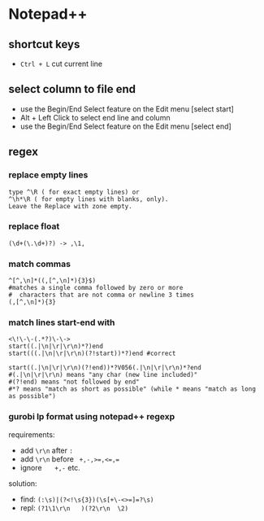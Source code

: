 # Notepad++

## shortcut keys
- `Ctrl + L` cut current line
  
## select column to file end
- use the Begin/End Select feature on the Edit menu [select start]
- Alt + Left Click to select end line and column
- use the Begin/End Select feature on the Edit menu [select end]

## regex
### replace empty lines
```
type ^\R ( for exact empty lines) or
^\h*\R ( for empty lines with blanks, only).
Leave the Replace with zone empty.
```

### replace float
```
(\d+(\.\d+)?) -> ,\1,
```

### match commas
```
^[^,\n]*((,[^,\n]*){3}$)
#matches a single comma followed by zero or more
#  characters that are not comma or newline 3 times
(,[^,\n]*){3}
```

### match lines start-end with
```
<\!\-\-(.*?)\-\->
start((.|\n|\r|\r\n)*?)end
start(((.|\n|\r|\r\n)(?!start))*?)end #correct

start((.|\n|\r|\r\n)(?!end))*?V056(.|\n|\r|\r\n)*?end
#(.|\n|\r|\r\n) means "any char (new line included)"
#(?!end) means "not followed by end"
#*? means "match as short as possible" (while * means "match as long as possible")
```

### gurobi lp format using notepad++ regexp
requirements:
- add `\r\n` after `: `
- add `\r\n` before ` +,-,>=,<=,=`
- ignore `   +,-` etc.

solution:
- find: `(:\s)|(?<!\s{3})(\s[+\-<>=]=?\s)`
- repl: `(?1\1\r\n   )(?2\r\n  \2)`
